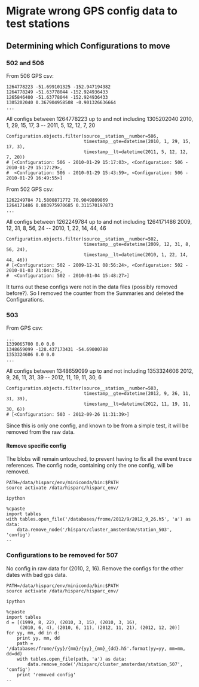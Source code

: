 # Migrate wrong GPS config data to test stations

## Determining which Configurations to move

### 502 and 506

From 506 GPS csv:

    1264778223 -51.699101325 -152.947194382
    1264778249 -51.63778044 -152.924936433
    1265846400 -51.63778044 -152.924936433
    1305202040 0.367904958508 -0.901326636664
    ...

All configs between 1264778223 up to and not including 1305202040
2010, 1, 29, 15, 17, 3  --  2011, 5, 12, 12, 7, 20

    Configuration.objects.filter(source__station__number=506,
                                 timestamp__gte=datetime(2010, 1, 29, 15, 17, 3),
                                 timestamp__lt=datetime(2011, 5, 12, 12, 7, 20))
    # [<Configuration: 506 - 2010-01-29 15:17:03>, <Configuration: 506 - 2010-01-29 15:17:29>,
    #  <Configuration: 506 - 2010-01-29 15:43:59>, <Configuration: 506 - 2010-01-29 16:49:55>]


From 502 GPS csv:

    1262249784 71.5800871772 70.9049809869
    1264171486 0.803975970685 0.311570197873
    ...

All configs between 1262249784 up to and not including 1264171486
2009, 12, 31, 8, 56, 24  --  2010, 1, 22, 14, 44, 46

    Configuration.objects.filter(source__station__number=502,
                                 timestamp__gte=datetime(2009, 12, 31, 8, 56, 24),
                                 timestamp__lt=datetime(2010, 1, 22, 14, 44, 46))
    # [<Configuration: 502 - 2009-12-31 08:56:24>, <Configuration: 502 - 2010-01-03 21:04:23>,
    #  <Configuration: 502 - 2010-01-04 15:48:27>]


It turns out these configs were not in the data files (possibly removed
before?). So I removed the counter from the Summaries and deleted the
Configurations.


### 503

From GPS csv:

    ...
    1339065700 0.0 0.0
    1348659099 -128.437173431 -54.69000788
    1353324606 0.0 0.0
    ...

All configs between 1348659099 up to and not including 1353324606
2012, 9, 26, 11, 31, 39  --  2012, 11, 19, 11, 30, 6

    Configuration.objects.filter(source__station__number=503,
                                 timestamp__gte=datetime(2012, 9, 26, 11, 31, 39),
                                 timestamp__lt=datetime(2012, 11, 19, 11, 30, 6))
    # [<Configuration: 503 - 2012-09-26 11:31:39>]

Since this is only one config, and known to be from a simple test,
it will be removed from the raw data.


#### Remove specific config

The blobs will remain untouched, to prevent having to fix all the event
trace references. The config node, containing only the one config, will
be removed.

    PATH=/data/hisparc/env/miniconda/bin:$PATH
    source activate /data/hisparc/hisparc_env/

    ipython

    %cpaste
    import tables
    with tables.open_file('/databases/frome/2012/9/2012_9_26.h5', 'a') as data:
        data.remove_node('/hisparc/cluster_amsterdam/station_503', 'config')
    --


### Configurations to be removed for 507

No config in raw data for (2010, 2, 16). Remove the configs for the other
dates with bad gps data.

    PATH=/data/hisparc/env/miniconda/bin:$PATH
    source activate /data/hisparc/hisparc_env/

    ipython

    %cpaste
    import tables
    d = [(1999, 8, 22), (2010, 3, 15), (2010, 3, 16),
         (2010, 6, 4), (2010, 6, 11), (2012, 11, 21), (2012, 12, 20)]
    for yy, mm, dd in d:
        print yy, mm, dd
        path = '/databases/frome/{yy}/{mm}/{yy}_{mm}_{dd}.h5'.format(yy=yy, mm=mm, dd=dd)
        with tables.open_file(path, 'a') as data:
            data.remove_node('/hisparc/cluster_amsterdam/station_507', 'config')
        print 'removed config'
    --

